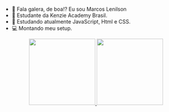 - 👋 Fala galera, de boa!? Eu sou Marcos Lenilson
- 👀 Estudante da Kenzie Academy Brasil.
- 🌱 Estudando atualmente JavaScript, Html e CSS.
- 💻 Montando meu setup.

<div align="center">
  <a href="https://github.com/MarcosLenilson">
  <img height="180em" src="https://github-readme-stats.vercel.app/api?username=marcoslenilson&show_icons=true&theme=dark&include_all_commits=true&count_private=true"/>
  <img height="180em" src="https://github-readme-stats.vercel.app/api/top-langs/?username=marcoslenilson&layout=compact&langs_count=7&theme=dracula"/>
</div>
